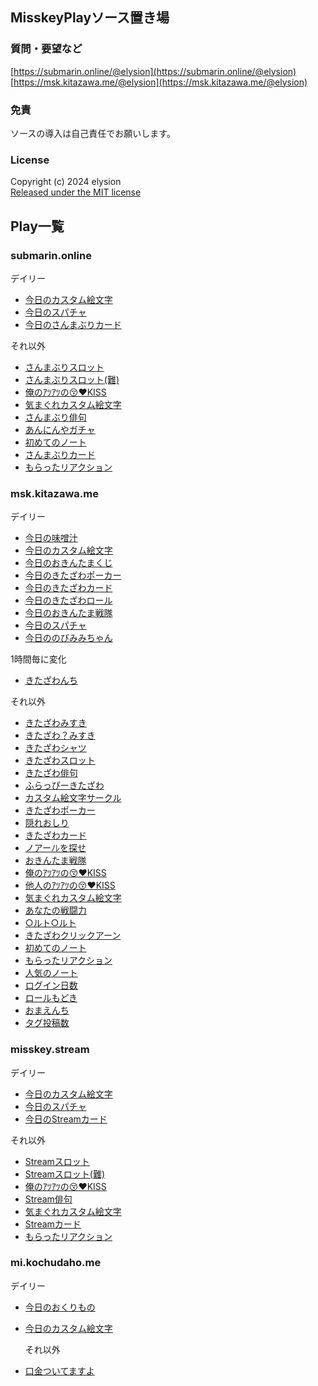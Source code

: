 ## MisskeyPlayソース置き場

### 質問・要望など
[https://submarin.online/@elysion](https://submarin.online/@elysion)
[https://msk.kitazawa.me/@elysion](https://msk.kitazawa.me/@elysion)

### 免責
ソースの導入は自己責任でお願いします。

### License
Copyright (c) 2024 elysion  
[Released under the MIT license](https://github.com/elysion-pre/MisskeyPlay/blob/main/LICENSE)

## Play一覧

### submarin.online
デイリー
- [今日のカスタム絵文字](./page/submarin/9scqjq2uzb.md)
- [今日のスパチャ](./page/submarin/9sd295l9gv.md)
- [今日のさんまぶりカード](./page/submarin/9wpzs3gwig.md)

それ以外
- [さんまぶりスロット](./page/submarin/9scg0eomec.md)
- [さんまぶりスロット(難)](./page/submarin/9scovkaiau.md)
- [俺のｱﾂｱﾂの😚❤️KISS](./page/submarin/9scr3d3ljh.md)
- [気まぐれカスタム絵文字](./page/submarin/9scukcuqsm.md)
- [さんまぶり俳句](./page/submarin/9sd0zgazmq.md)
- [あんにんやガチャ](./page/submarin/9seoknmtqm.md)
- [初めてのノート](./page/submarin/9v6obzef07.md)
- [さんまぶりカード](./page/submarin/9wpzr2j1d5.md)
- [もらったリアクション](./page/submarin/9z0z43izkk.md)

### msk.kitazawa.me
デイリー
- [今日の味噌汁](./page/kitazawa/9kpwqxi4em.md)
- [今日のカスタム絵文字](./page/kitazawa/9myvsfjrwc.md)
- [今日のおきんたまくじ](./page/kitazawa/9n5cq6xc5s.md)
- [今日のきたざわポーカー](./page/kitazawa/9q0vlqrb4u.md)
- [今日のきたざわカード](./page/kitazawa/9qnbvu3oua.md)
- [今日のきたざわロール](./page/kitazawa/9qq9t8jatx.md)
- [今日のおきんたま戦隊](./page/kitazawa/9rbw92rnzh.md)
- [今日のスパチャ](./page/kitazawa/9rtawsjc34.md)
- [今日ののびみみちゃん](./page/kitazawa/9sk84yujhh.md)

1時間毎に変化
- [きたざわんち](./page/kitazawa/9vutr0h6cy.md)

それ以外
- [きたざわみすき](./page/kitazawa/9jwc5kdl75.md)
-  [きたざわ？みすき](./page/kitazawa/9jwcu4es7u.md)
- [きたざわシャツ](./page/kitazawa/9k0ox0zb4p.md)
- [きたざわスロット](./page/kitazawa/9n1sj9k890.md)
- [きたざわ俳句](./page/kitazawa/9oi9xawja0.md)
- [ふらっぴーきたざわ](./page/kitazawa/9p6mbptl7d.md)
- [カスタム絵文字サークル](./page/kitazawa/9pryd9gakh.md)
- [きたざわポーカー](./page/kitazawa/9q0hgbo2wy.md)
- [隠れおしり](./page/kitazawa/9qkik732ej.md)
- [きたざわカード](./page/kitazawa/9quc8vp8ry.md)
- [ノアーﾉﾚを探せ](./page/kitazawa/9r4dbonkzl.md)
- [おきんたま戦隊](./page/kitazawa/9rc0j6qzt3.md)
- [俺のｱﾂｱﾂの😚❤️KISS](./page/kitazawa/9rn1fjsb6j.md)
- [他人のｱﾂｱﾂの😚❤️KISS](./page/kitazawa/9rneqzbgn8.md)
- [気まぐれカスタム絵文字](./page/kitazawa/9rzua8426v.md)
- [あなたの戦闘力](./page/kitazawa/9v7lf1q091.md)
- [○ルト○ルト](./page/kitazawa/9vudzmzjub.md)
- [きたざわクリックアーン](./page/kitazawa/9w66sr0466.md)
- [初めてのノート](./page/kitazawa/9x8aji5tu5.md)
- [もらったリアクション](./page/kitazawa/9x8uvz3gb6.md)
- [人気のノート](./page/kitazawa/9z5gdoekm4.md)
- [ログイン日数](./page/kitazawa/9z9ow5wnyo.md)
- [ロールもどき](./page/kitazawa/a0dgdefq95.md)
- [おまえんち](./page/kitazawa/a09kunsjku.md)
- [タグ投稿数](./page/kitazawa/a0i0dzvf7z.md)

### misskey.stream
デイリー
- [今日のカスタム絵文字](./page/stream/9te15jf7fe.md)
- [今日のスパチャ](./page/stream/9uis0l3gd12305xp.md)
- [今日のStreamカード](./page/stream/9wpztwa2xtf10ca7.md)

それ以外
- [Streamスロット](./page/stream/9te0mbzqf3.md)
- [Streamスロット(難)](./page/stream/9uuq0pqprccq00tn.md)
- [俺のｱﾂｱﾂの😚❤️KISS](./page/stream/9ui0o7j7d12304zk.md)
- [Stream俳句](./page/stream/9uih9xbnd12305qd.md)
- [気まぐれカスタム絵文字](./page/stream/9uipd6yld12305wz.md)
- [Streamカード](./page/stream/9wpztb1yxtf10ca6.md)
- [もらったリアクション](./page/stream/9z0zshdmpatd06jr.md)

### mi.kochudaho.me
デイリー
- [今日のおくりもの](./page/kochudaho/a0eqpkl0tk.md)
- [今日のカスタム絵文字](./page/kochudaho/a0ev01t5nf.md)

  それ以外
- [口金ついてますよ](./page/kochudaho/a0g8we6nux.md)
